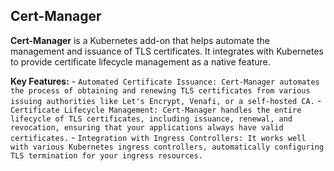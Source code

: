 ## Cert-Manager
__Cert-Manager__ is a Kubernetes add-on that helps automate the management and issuance of TLS certificates. It integrates with Kubernetes to provide certificate lifecycle management as a native feature.

__Key Features:__
    - `Automated Certificate Issuance: Cert-Manager automates the process of obtaining and renewing TLS certificates from various issuing authorities like Let's Encrypt, Venafi, or a self-hosted CA.`
    - `Certificate Lifecycle Management: Cert-Manager handles the entire lifecycle of TLS certificates, including issuance, renewal, and revocation, ensuring that your applications always have valid certificates.`
    - `Integration with Ingress Controllers: It works well with various Kubernetes ingress controllers, automatically configuring TLS termination for your ingress resources.`